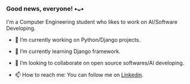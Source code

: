 ### Good news, everyone! •ᴗ•
I'm a Computer Engineering student who likes to work on AI/Software Developing. 

- 🔭 I’m currently working on Python/Django projects.

- 🌱 I’m currently learning Django framework.

- 👯 I’m looking to collaborate on open source softwares/AI developing.

- 📫 How to reach me: You can follow me on [Linkedin](https://www.linkedin.com/in/hassan-moosaabadi/).

<!--
**Hassan1247/Hassan1247** is a ✨ _special_ ✨ repository because its `README.md` (this file) appears on your GitHub profile.

Here are some ideas to get you started:


- 🤔 I’m looking for help with ...
- 💬 Ask me about ...
- 😄 Pronouns: ...
- ⚡ Fun fact: ...
-->
